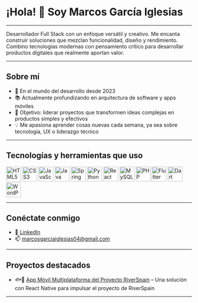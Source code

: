 <h1 align="left">¡Hola! 👋 Soy Marcos García Iglesias</h1>

---

<p align="left">
  Desarrollador Full Stack con un enfoque versátil y creativo. Me encanta construir soluciones que mezclan funcionalidad, diseño y rendimiento. Combino tecnologías modernas con pensamiento crítico para desarrollar productos digitales que realmente aportan valor.
</p>

---

<h2 align="left">Sobre mí</h2>

- 🚀 En el mundo del desarrollo desde 2023
- 📚 Actualmente profundizando en arquitectura de software y apps móviles
- 🎯 Objetivo: liderar proyectos que transformen ideas complejas en productos simples y efectivos
- 💡 Me apasiona aprender cosas nuevas cada semana, ya sea sobre tecnología, UX o liderazgo técnico

---

<h2 align="left">Tecnologías y herramientas que uso</h2>

<div align="left">
  <img src="https://cdn.jsdelivr.net/gh/devicons/devicon/icons/html5/html5-original.svg" height="40" alt="HTML5" />
  <img src="https://cdn.jsdelivr.net/gh/devicons/devicon/icons/css3/css3-original.svg" height="40" alt="CSS3" />
  <img src="https://cdn.jsdelivr.net/gh/devicons/devicon/icons/javascript/javascript-original.svg" height="40" alt="JavaScript" />
  <img src="https://cdn.jsdelivr.net/gh/devicons/devicon/icons/java/java-original.svg" height="40" alt="Java" />
  <img src="https://cdn.jsdelivr.net/gh/devicons/devicon/icons/spring/spring-original.svg" height="40" alt="Spring Boot" />
  <img src="https://cdn.jsdelivr.net/gh/devicons/devicon/icons/python/python-original.svg" height="40" alt="Python" />
  <img src="https://cdn.jsdelivr.net/gh/devicons/devicon/icons/react/react-original.svg" height="40" alt="React Native" />
  <img src="https://cdn.jsdelivr.net/gh/devicons/devicon/icons/mysql/mysql-original.svg" height="40" alt="MySQL" />
  <img src="https://cdn.jsdelivr.net/gh/devicons/devicon/icons/php/php-original.svg" height="40" alt="PHP" />
  <img src="https://cdn.jsdelivr.net/gh/devicons/devicon/icons/flutter/flutter-original.svg" height="40" alt="Flutter" />
  <img src="https://cdn.jsdelivr.net/gh/devicons/devicon/icons/dart/dart-original.svg" height="40" alt="Dart" />
  <img src="https://upload.wikimedia.org/wikipedia/commons/9/98/WordPress_blue_logo.svg" height="40" alt="WordPress logo" />
</div>

---

<h2 align="left">Conéctate conmigo</h2>

- 💼 [LinkedIn](https://www.linkedin.com/in/marcos-garc%C3%ADa-iglesias-454b7a366/)
- 📫 marcosgarciaiglesias04@gmail.com 

---


<h2 align="left">Proyectos destacados</h2>

- 🐟🌱 [App Móvil Multiplataforma del Proyecto RiverSpain](https://github.com/MarcosGarcia2/RiverSpain_ReactNative.git) – Una solución con React Native para impulsar el proyecto de RiverSpain


---
